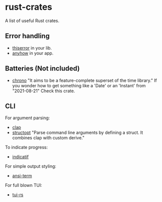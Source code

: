 # rust-crates
A list of  useful Rust crates.

## Error handling

- [thiserror](https://github.com/dtolnay/thiserror) in your lib.
- [anyhow](https://github.com/dtolnay/anyhow) in your app.

## Batteries (Not included)

- [chrono](https://github.com/chronotope/chrono) "It aims to be a feature-complete superset of the time library." If you wonder how to get something like a 'Date' or an 'Instant' from "2021-08-21" Check this crate.

## CLI

For argument parsing:
- [clap](https://github.com/clap-rs/clap) 
- [structopt](https://github.com/TeXitoi/structopt) "Parse command line arguments by defining a struct. It combines clap with custom derive."

To indicate progress:
- [indicatif](https://github.com/mitsuhiko/indicatif)

For simple output styling:
- [ansi-term](https://github.com/ogham/rust-ansi-term)

For full blown TUI:
- [tui-rs](https://github.com/fdehau/tui-rs)
